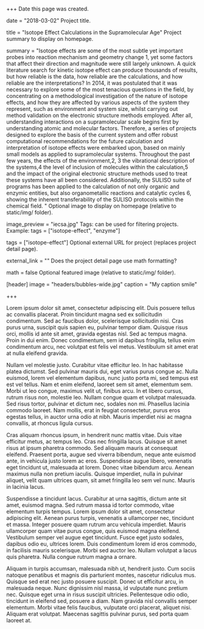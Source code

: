 

+++
Date this page was created.

date = "2018-03-02"
Project title.

title = "Isotope Effect Calculations in the Supramolecular Age"
Project summary to display on homepage.

summary = "Isotope effects are some of the most subtle yet important probes into reaction mechanism and geometry change 1, yet some factors that affect their direction and magnitude were still largely unknown. A quick literature search for kinetic isotope effect can produce thousands of results, but how reliable is the data, how reliable are the calculations, and how reliable are the interpretations?
In 2014, it was postulated that it was necessary to explore some of the most tenacious questions in the field, by concentrating on a methodological investigation of the nature of isotope effects, and how they are affected by various aspects of the system they represent, such as environment and system size, whilst carrying out method validation on the electronic structure methods employed. After all, understanding interactions on a supramolecular scale begins first by understanding atomic and molecular factors.
Therefore, a series of projects designed to explore the basis of the current system and offer robust computational recommendations for the future calculation and interpretation of isotope effects were embarked upon, based on mainly small models as applied to supramolecular systems. Throughout the past few years, the effects of the environment,2, 3 the vibrational description of the systems,4 the level of inclusion of molecules within the calculation,5 and the impact of the original electronic structure methods used to treat these systems have all been considered.
Additionally, the SULISO suite of programs has been applied to the calculation of not only organic and enzymic entities, but also organometallic reactions and catalytic cycles 6, showing the inherent transferability of the SULISO protocols within the chemical field.
"
Optional image to display on homepage (relative to static/img/ folder).

image_preview = "iecsa.jpg"
Tags: can be used for filtering projects.
Example: tags = ["isotope-effect", "enzyme"]

tags = ["isotope-effect"]
Optional external URL for project (replaces project detail page).

external_link = ""
Does the project detail page use math formatting?

math = false
Optional featured image (relative to static/img/ folder).

[header] image = "headers/bubbles-wide.jpg" caption = "My caption smile"

+++

Lorem ipsum dolor sit amet, consectetur adipiscing elit. Duis posuere tellus ac convallis placerat. Proin tincidunt magna sed ex sollicitudin condimentum. Sed ac faucibus dolor, scelerisque sollicitudin nisi. Cras purus urna, suscipit quis sapien eu, pulvinar tempor diam. Quisque risus orci, mollis id ante sit amet, gravida egestas nisl. Sed ac tempus magna. Proin in dui enim. Donec condimentum, sem id dapibus fringilla, tellus enim condimentum arcu, nec volutpat est felis vel metus. Vestibulum sit amet erat at nulla eleifend gravida.

Nullam vel molestie justo. Curabitur vitae efficitur leo. In hac habitasse platea dictumst. Sed pulvinar mauris dui, eget varius purus congue ac. Nulla euismod, lorem vel elementum dapibus, nunc justo porta mi, sed tempus est est vel tellus. Nam et enim eleifend, laoreet sem sit amet, elementum sem. Morbi ut leo congue, maximus velit ut, finibus arcu. In et libero cursus, rutrum risus non, molestie leo. Nullam congue quam et volutpat malesuada. Sed risus tortor, pulvinar et dictum nec, sodales non mi. Phasellus lacinia commodo laoreet. Nam mollis, erat in feugiat consectetur, purus eros egestas tellus, in auctor urna odio at nibh. Mauris imperdiet nisi ac magna convallis, at rhoncus ligula cursus.

Cras aliquam rhoncus ipsum, in hendrerit nunc mattis vitae. Duis vitae efficitur metus, ac tempus leo. Cras nec fringilla lacus. Quisque sit amet risus at ipsum pharetra commodo. Sed aliquam mauris at consequat eleifend. Praesent porta, augue sed viverra bibendum, neque ante euismod ante, in vehicula justo lorem ac eros. Suspendisse augue libero, venenatis eget tincidunt ut, malesuada at lorem. Donec vitae bibendum arcu. Aenean maximus nulla non pretium iaculis. Quisque imperdiet, nulla in pulvinar aliquet, velit quam ultrices quam, sit amet fringilla leo sem vel nunc. Mauris in lacinia lacus.

Suspendisse a tincidunt lacus. Curabitur at urna sagittis, dictum ante sit amet, euismod magna. Sed rutrum massa id tortor commodo, vitae elementum turpis tempus. Lorem ipsum dolor sit amet, consectetur adipiscing elit. Aenean purus turpis, venenatis a ullamcorper nec, tincidunt et massa. Integer posuere quam rutrum arcu vehicula imperdiet. Mauris ullamcorper quam vitae purus congue, quis euismod magna eleifend. Vestibulum semper vel augue eget tincidunt. Fusce eget justo sodales, dapibus odio eu, ultrices lorem. Duis condimentum lorem id eros commodo, in facilisis mauris scelerisque. Morbi sed auctor leo. Nullam volutpat a lacus quis pharetra. Nulla congue rutrum magna a ornare.

Aliquam in turpis accumsan, malesuada nibh ut, hendrerit justo. Cum sociis natoque penatibus et magnis dis parturient montes, nascetur ridiculus mus. Quisque sed erat nec justo posuere suscipit. Donec ut efficitur arcu, in malesuada neque. Nunc dignissim nisl massa, id vulputate nunc pretium nec. Quisque eget urna in risus suscipit ultricies. Pellentesque odio odio, tincidunt in eleifend sed, posuere a diam. Nam gravida nisl convallis semper elementum. Morbi vitae felis faucibus, vulputate orci placerat, aliquet nisi. Aliquam erat volutpat. Maecenas sagittis pulvinar purus, sed porta quam laoreet at.
